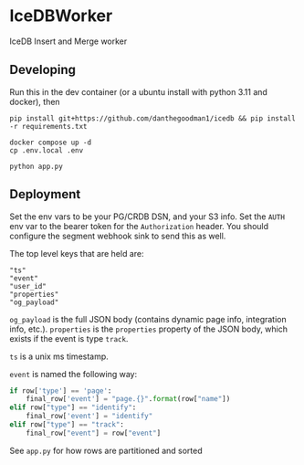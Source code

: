# IceDBWorker
IceDB Insert and Merge worker

## Developing

Run this in the dev container (or a ubuntu install with python 3.11 and docker), then
```
pip install git+https://github.com/danthegoodman1/icedb && pip install -r requirements.txt
```

```
docker compose up -d
cp .env.local .env
```

```
python app.py
```

## Deployment

Set the env vars to be your PG/CRDB DSN, and your S3 info. Set the `AUTH` env var to the bearer token for the `Authorization` header. You should configure the segment webhook sink to send this as well.

The top level keys that are held are:
```
"ts"
"event"
"user_id"
"properties"
"og_payload"
```

`og_payload` is the full JSON body (contains dynamic page info, integration info, etc.). `properties` is the `properties` property of the JSON body, which exists if the event is type `track`.

`ts` is a unix ms timestamp.

`event` is named the following way:

```python
if row['type'] == 'page':
    final_row['event'] = "page.{}".format(row["name"])
elif row["type"] == "identify":
    final_row['event'] = "identify"
elif row["type"] == "track":
    final_row["event"] = row["event"]
```

See `app.py` for how rows are partitioned and sorted
